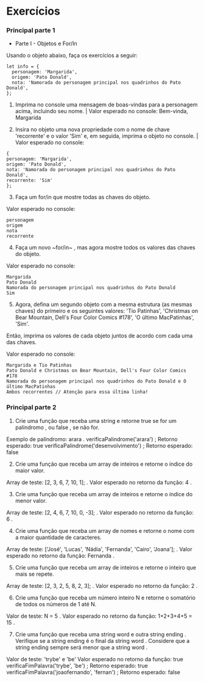 # Exercícios

### Principal parte 1

* Parte I - Objetos e For/In

Usando o objeto abaixo, faça os exercícios a seguir: 

~~~
let info = {
  personagem: 'Margarida',
  origem: 'Pato Donald',
  nota: 'Namorada do personagem principal nos quadrinhos do Pato Donald',
};
~~~

1. Imprima no console uma mensagem de boas-vindas para a personagem acima, incluindo seu nome.
| Valor esperado no console: Bem-vinda, Margarida

2. Insira no objeto uma nova propriedade com o nome de chave 'recorrente' e o valor 'Sim' e, em seguida, imprima o objeto no console.
| Valor esperado no console:

~~~
{
personagem: 'Margarida',
origem: 'Pato Donald',
nota: 'Namorada do personagem principal nos quadrinhos do Pato Donald',
recorrente: 'Sim'
};
~~~

3. Faça um for/in que mostre todas as chaves do objeto.

Valor esperado no console:
~~~
personagem
origem
nota
recorrente
~~~

4. Faça um novo ~for/in~ , mas agora mostre todos os valores das chaves do objeto.

Valor esperado no console:
~~~
Margarida
Pato Donald
Namorada do personagem principal nos quadrinhos do Pato Donald
Sim
~~~

5. Agora, defina um segundo objeto com a mesma estrutura (as mesmas chaves) do primeiro 
e os seguintes valores: 'Tio Patinhas', 'Christmas on Bear Mountain, Dell's Four Color Comics #178', 'O último MacPatinhas', 'Sim'. 

Então, imprima os valores de cada objeto juntos de acordo com cada uma das chaves.

Valor esperado no console:
~~~
Margarida e Tio Patinhas
Pato Donald e Christmas on Bear Mountain, Dell's Four Color Comics #178
Namorada do personagem principal nos quadrinhos do Pato Donald e O último MacPatinhas
Ambos recorrentes // Atenção para essa última linha!
~~~

### Principal parte 2

1. Crie uma função que receba uma string e retorne true se for um palíndromo , ou false , se não for.

Exemplo de palíndromo: arara .
verificaPalindrome('arara') ;
Retorno esperado: true
verificaPalindrome('desenvolvimento') ;
Retorno esperado: false

2. Crie uma função que receba um array de inteiros e retorne o índice do maior valor.

Array de teste: [2, 3, 6, 7, 10, 1]; .
Valor esperado no retorno da função: 4 .

3. Crie uma função que receba um array de inteiros e retorne o índice do menor valor.

Array de teste: [2, 4, 6, 7, 10, 0, -3]; .
Valor esperado no retorno da função: 6 .

4. Crie uma função que receba um array de nomes e retorne o nome com a maior quantidade de caracteres.

Array de teste: ['José', 'Lucas', 'Nádia', 'Fernanda', 'Cairo', 'Joana']; .
Valor esperado no retorno da função: Fernanda .

5. Crie uma função que receba um array de inteiros e retorne o inteiro que mais se repete.

Array de teste: [2, 3, 2, 5, 8, 2, 3]; .
Valor esperado no retorno da função: 2 .

6. Crie uma função que receba um número inteiro N e retorne o somatório de todos os números de 1 até N.

Valor de teste: N = 5 .
Valor esperado no retorno da função: 1+2+3+4+5 = 15 .

7. Crie uma função que receba uma string word e outra string ending . Verifique se a string ending é o final da string word . Considere que a string ending sempre será menor que a string word .

Valor de teste: 'trybe' e 'be'
Valor esperado no retorno da função: true
verificaFimPalavra('trybe', 'be') ;
Retorno esperado: true
verificaFimPalavra('joaofernando', 'fernan') ;
Retorno esperado: false